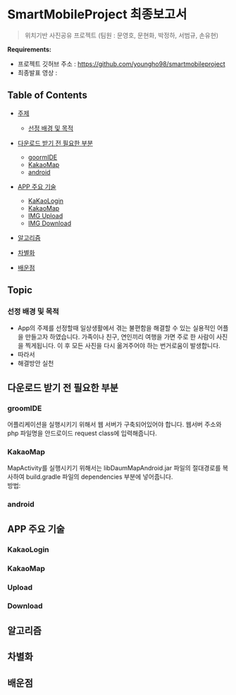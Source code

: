 # SmartMobileProject 최종보고서 

> 위치기반 사진공유 프로젝트 (팀원 : 문영호, 문현화, 박정하, 서범규, 손유현)


**Requirements:**
  - 프로젝트 깃허브 주소 : https://github.com/youngho98/smartmobileproject
  - 최종발표 영상 : 
 

## Table of Contents

- [주제](#Topic)
  - [선정 배경 및 목적](#Topic)

- [다운로드 받기 전 필요한 부분](#goormIDE)
  - [goormIDE](#goormIDE)
  - [KakaoMap](#KakoMap)
  - [android](#android)

- [APP 주요 기술](#KakaoLogin)
  - [KaKaoLogin](#KakaoLogin)
  - [KakaoMap](#KakaoMap)
  - [IMG Upload](#Upload)
  - [IMG Download](#Download)
  
- [알고리즘](#알고리즘)

- [차별화](#차별화)

- [배운점](#배운점)
 
  

  
 ## Topic
  ### 선정 배경 및 목적
  - App의 주제를 선정할때 일상생활에서 겪는 불편함을 해결할 수 있는 실용적인 어플을 만들고자 하였습니다. 가족이나 친구, 연인끼리 여행을 가면 주로 한 사람이 사진을 찍게됩니다. 이 후 모든 사진을 다시 옮겨주어야 하는 번거로움이 발생합니다. 
  - 따라서 
  - 해결방안 실천 
  
  
 ## 다운로드 받기 전 필요한 부분
  ### groomIDE
  어플리케이션을 실행시키기 위해서 웹 서버가 구축되어있어야 합니다. 웹서버 주소와 php 파일명을 안드로이드 request class에 입력해줍니다.
  
  ### KakaoMap
   MapActivity를 실행시키기 위해서는 libDaumMapAndroid.jar 파일의 절대경로를 복사하여 build.gradle 파일의 dependencies 부분에 넣어줍니다.<br>
  방법: 

  
  ### android
  
  
  
  
  ## APP 주요 기술
   ### KakaoLogin
   
   ### KakaoMap
   
   ### Upload
   
   ### Download
   
   
  ## 알고리즘
  

  ## 차별화
  
  ## 배운점
